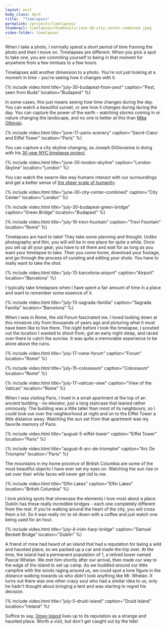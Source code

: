 ```yaml
---
layout: post
body_class: dark
title:  "Timelapses"
permalink: /projects/timelapses/
thumbnail: timelapses/thumbnails/june-30-city-center-combined.jpeg
video-folder: timelapses
---
```


When I take a photo, I normally spend a short period of time framing the photo and then I move on. Timelapses are different. When you pick a spot to take one, you are commiting yourself to being in that moment for anywhere from a few mintues to a few hours.

Timelapses add another dimension to a photo. You're not just looking at a moment in time - you're seeing how it changes with it. 

{% include video.html title="july-30-budapest-from-pest" caption="Pest, seen from Buda" location="Budapest" %}

In some cases, this just means seeing how time changes during the day. You can watch a beautiful sunset, or see how it changes during during the day. You can capture the power of the earth - watching storms coming in or nature changing the landscape, and no one is better at this than [Mike Olbinski](https://www.youtube.com/watch?v=oagszCmJLpU).

{% include video.html title="june-17-paris-scenery" caption="Sacré-Cœur and Eiffel Tower" location="Paris" %}

You can capture a city skyline changing, as Joseph DiGiovanna is doing with his [30 year NYC timelapse project](https://www.cnn.com/style/article/new-york-city-timelapse-joseph-digiovanna/index.html). 

{% include video.html title="june-30-london-skyline" caption="London Skyline" location="London" %}

You can watch the swarm-like way humans interact with our surroundings and get a better sense of [the sheer scale of humanity](https://www.youtube.com/watch?v=kKI6PtbIZzM).

{% include video.html title="june-30-city-center-combined" caption="City Center" location="London" %}

{% include video.html title="july-30-budapest-green-bridge" caption="Green Bridge" location="Budapest" %}

{% include video.html title="july-16-trevi-fountain" caption="Trevi Fountain" location="Rome" %}

<!-- I'm also a sucker for the technical challenge of timelapses. -->

Timelapses are hard to take! They take some planning and thought. Unlike photography and film, you will will be in one place for quite a while. Once you set up all your gear, you have to sit there and wait for as long as you want your timelapse to take. Then you come home, download your footage, and go through the process of curating and editing your shots. You have to really want to take the shot.

{% include video.html title="july-13-barcelona-airport" caption="Airport" location="Barcelona" %}

I typically take timelapses when I have spent a fair amount of time in a place and want to remember some essence of it.

{% include video.html title="july-13-sagrada-familia" caption="Sagrada Familia" location="Barcelona" %}

When I was in Rome, the old Forum fascinated me. I loved looking down at this minature city from thousands of years ago and picturing what it must have been like to live there. The night before I took the timelapse, I scouted out the location I wanted to shoot from, got an early night sleep, and raced over there to catch the sunrise. It was quite a memorable experience to be alone above the ruins.

{% include video.html title="july-17-rome-forum" caption="Forum" location="Rome" %}

{% include video.html title="july-15-colosseum" caption="Colosseum" location="Rome" %}

{% include video.html title="july-17-vatican-view" caption="View of the Vatican" location="Rome" %}

When I was visiting Paris, I lived in a small apartment at the top of an ancient building - no elevator, just a long staircase that leaned rather ominously. The building was a little taller than most of its neighbours, so I could look out over the neighborhood at night and on to the Eiffel Tower a little distance away. Watching the sun set from that apartment was my favorite memory of Paris.

{% include video.html title="august-5-eiffel-tower" caption="Eiffel Tower" location="Paris" %}

{% include video.html title="august-8-arc-de-triomphe" caption="Arc De Triomphe" location="Paris" %}

The mountains in my home province of British Columbia are some of the most beautiful objects I have ever set my eyes on. Watching the sun rise or set over their white faces will never get old to me.

{% include video.html title="Elfin Lakes" caption="Elfin Lakes" location="British Columbia" %}

<!-- 
{% include video.html title="feb-10-vietnam-fields" caption="Rice Fields" location="Vietnam" %}
{% include video.html title="july-3-royal-park" caption="Royal Park" location="London" %}
-->

I love picking spots that showcase the elements I love most about a place. Dublin has these really incredible bridges - each one completely different from the rest. If you're walking around the heart of the city, you will cross them a lot. So it was really nic to sit down with a coffee and just watch one being used for an hour.

{% include video.html title="july-4-irish-harp-bridge" caption="Samuel Beckett Bridge" location="Dublin" %}

A friend of mine had heard of an island that had a reputation for being a wild and haunted place, so we packed up a car and made the trip over. At the time, the island had a permanent population of 1, a retired boxer named Pascal Whelan. We met him shortly after our arrival, then made our way to the edge of the island to set up camp. As we huddled around our little campfire with the winds raging around us, we could spot a lone figure in the distance walking towards us who didn't look anything like Mr. Whelan. It turns out there was one other crazy soul who had a similar idea to us, only he hadn't thought about bringing a tent and was starting to regret his decision.

{% include video.html title="july-5-druid-island" caption="Druid Island" location="Ireland" %}

Suffice to say, [Omey Island](https://en.wikipedia.org/wiki/Omey_Island) lives up to its reputation as a strange and haunted place. Worth a visit, but don't get caught out by the tide!